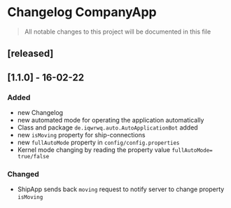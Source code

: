 # Changelog CompanyApp
>All notable changes to this project will be documented in this file

## [released]

## [1.1.0] - 16-02-22
### Added
- new Changelog
- new automated mode for operating the application automatically
- Class and package `de.iqwrwq.auto.AutoApplicationBot` added
- new `isMoving` property for ship-connections
- new `fullAutoMode` property in `config/config.properties`
- Kernel mode changing by reading the property value `fullAutoMode= true/false`

### Changed
- ShipApp sends back `moving` request to notify server to change property `isMoving`